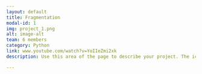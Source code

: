 ```yaml
---
layout: default
title: Fragmentation
modal-id: 1
img: project_1.png
alt: image-alt
team: 6 members
category: Python
link: www.youtube.com/watch?v=YoIIeZmi2xk
description: Use this area of the page to describe your project. The icon above is part of a free icon set by <a href="https://sellfy.com/p/8Q9P/jV3VZ/">Flat Icons</a>. On their website, you can download their free set with 16 icons, or you can purchase the entire set with 146 icons for only $12!

---
```

